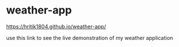 # weather-app

 https://hritik1804.github.io/weather-app/
 
 use this link to see the live demonstration of my weather application
